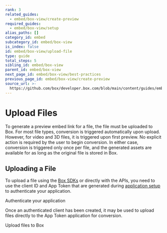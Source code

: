 ```yaml
---
rank: 3
related_guides:
  - embed/box-view/create-preview
required_guides:
  - embed/box-view/setup
alias_paths: []
category_id: embed
subcategory_id: embed/box-view
is_index: false
id: embed/box-view/upload-file
type: guide
total_steps: 5
sibling_id: embed/box-view
parent_id: embed/box-view
next_page_id: embed/box-view/best-practices
previous_page_id: embed/box-view/create-preview
source_url: >-
  https://github.com/box/developer.box.com/blob/main/content/guides/embed/box-view/upload-file.md
---
```

# Upload Files

To generate a preview embed link for a file, the file must be uploaded to
Box. For most file types, conversion is triggered automatically upon upload.
However, for video and 3D files, it is triggered upon first preview. No explicit
action is required by the user to begin conversion. In either case, conversion
is triggered only once per file, and the generated assets are available for as
long as the original file is stored in Box.

## Uploading a File

To upload a file using the [Box SDKs](pages://sdks-and-tools/) or directly with
the APIs, you need to use the client ID and App Token that are generated
during [application setup](guide://embed/box-view/setup) to authenticate your
application.

<CTA to='guide://authentication/app-token/'>

Authenticate your application

</CTA>

Once an authenticated client has been created, it may be used to upload files
directly to the App Token application for conversion.

<CTA to='guide://uploads/direct/file/'>

Upload files to Box

</CTA>
